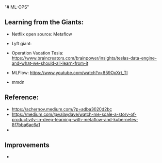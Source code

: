 "# ML-OPS" 

## Learning from the Giants:
   * Netflix open source: Metaflow
   * Lyft giant: 
   * Operation Vacation Tesla: https://www.braincreators.com/brainpower/insights/teslas-data-engine-and-what-we-should-all-learn-from-it

   * MLFlow: https://www.youtube.com/watch?v=859OxXrt_TI
   * mmdn


## Reference: 
   * https://achernov.medium.com/?p=adba3020d2bc
   * https://medium.com/@valaydave/watch-me-scale-a-story-of-productivity-in-deep-learning-with-metaflow-and-kubernetes-8f7bba6ac6a1
   * 

## Improvements
   * 